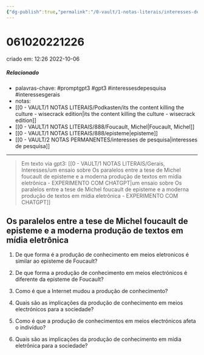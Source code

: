```yaml
---
{"dg-publish":true,"permalink":"/0-vault/1-notas-literais/interesses-de-pesquisa/os-paralelos-entre-a-tese-de-michel-foucault-de-episteme-e-a-moderna-producao-de-textos-em-midia-eletronica/","tags":["promptgpt3","gpt3","interessesdepesquisa","interessesgerais"],"dgHomeLink":true,"dgShowLocalGraph":true,"dgShowFileTree":true,"dgEnableSearch":true,"noteIcon":""}
---
```


# 061020221226
criado em: 12:26 2022-10-06

##### Relacionado
- palavras-chave: #promptgpt3 #gpt3 #interessesdepesquisa #interessesgerais 
- notas:
- [[0 - VAULT/1 NOTAS LITERAIS/Podkasten/its the content killing the culture - wisecrack edition\|its the content killing the culture - wisecrack edition]]
- [[0 - VAULT/1 NOTAS LITERAIS/888/Foucault, Michel\|Foucault, Michel]]
- [[0 - VAULT/1 NOTAS LITERAIS/888/episteme\|episteme]]
- [[0 - VAULT/2 NOTAS PERMANENTES/interesses de pesquisa\|interesses de pesquisa]]
---
>Em texto via gpt3: [[0 - VAULT/1 NOTAS LITERAIS/Gerais, Interesses/um ensaio sobre Os paralelos entre a tese de Michel foucault de episteme e a moderna produção de textos em mídia eletrônica - EXPERIMENTO COM CHATGPT\|um ensaio sobre Os paralelos entre a tese de Michel foucault de episteme e a moderna produção de textos em mídia eletrônica - EXPERIMENTO COM CHATGPT]]

## Os paralelos entre a tese de Michel foucault de episteme e a moderna produção de textos em mídia eletrônica
1. De que forma é a produção de conhecimento em meios eletronicos é similar ao episteme de Foucault? 

2. De que forma a produção de conhecimento em meios electrónicos é diferente da episteme de Foucault? 

3. Como é que a Internet mudou a produção de conhecimento? 

4. Quais são as implicações da produção de conhecimento em meios electrónicos para a sociedade? 

5. Como é que a produção de conhecimentos em meios electrónicos afeta o indivíduo?

6. Quais são as implicações da produção de conhecimento em mídia eletrônica para a sociedade?

